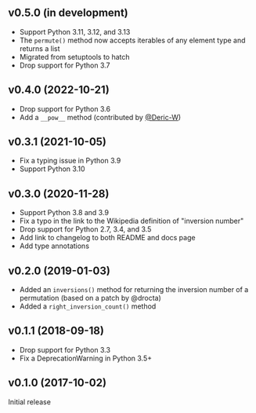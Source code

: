 v0.5.0 (in development)
-----------------------
- Support Python 3.11, 3.12, and 3.13
- The `permute()` method now accepts iterables of any element type and returns
  a list
- Migrated from setuptools to hatch
- Drop support for Python 3.7

v0.4.0 (2022-10-21)
-------------------
- Drop support for Python 3.6
- Add a `__pow__` method (contributed by
  [@Deric-W](https://github.com/Deric-W))

v0.3.1 (2021-10-05)
-------------------
- Fix a typing issue in Python 3.9
- Support Python 3.10

v0.3.0 (2020-11-28)
-------------------
- Support Python 3.8 and 3.9
- Fix a typo in the link to the Wikipedia definition of "inversion number"
- Drop support for Python 2.7, 3.4, and 3.5
- Add link to changelog to both README and docs page
- Add type annotations

v0.2.0 (2019-01-03)
-------------------
- Added an `inversions()` method for returning the inversion number of a
  permutation (based on a patch by @drocta)
- Added a `right_inversion_count()` method

v0.1.1 (2018-09-18)
-------------------
- Drop support for Python 3.3
- Fix a DeprecationWarning in Python 3.5+

v0.1.0 (2017-10-02)
-------------------
Initial release
